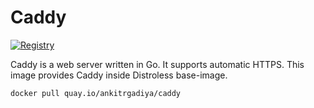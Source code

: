 # Caddy

[![Registry](https://img.shields.io/badge/registry-quay.io-red)](https://quay.io/repository/ankitrgadiya/caddy?tab=tags)

Caddy is a web server written in Go. It supports automatic HTTPS. This image
provides Caddy inside Distroless base-image.

```bash
docker pull quay.io/ankitrgadiya/caddy
```

